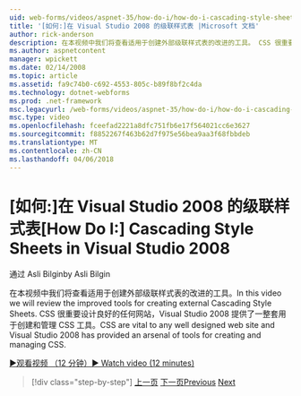 ```yaml
---
uid: web-forms/videos/aspnet-35/how-do-i/how-do-i-cascading-style-sheets-in-visual-studio-2008
title: '[如何:]在 Visual Studio 2008 的级联样式表 |Microsoft 文档'
author: rick-anderson
description: 在本视频中我们将查看适用于创建外部级联样式表的改进的工具。 CSS 很重要为任何设计良好的网站，Visual Studio 2...
ms.author: aspnetcontent
manager: wpickett
ms.date: 02/14/2008
ms.topic: article
ms.assetid: fa9c74b0-c692-4553-805c-b89f8bf2c4da
ms.technology: dotnet-webforms
ms.prod: .net-framework
msc.legacyurl: /web-forms/videos/aspnet-35/how-do-i/how-do-i-cascading-style-sheets-in-visual-studio-2008
msc.type: video
ms.openlocfilehash: fceefad2221a8dfc751fb6e17f564021cc6e3627
ms.sourcegitcommit: f8852267f463b62d7f975e56bea9aa3f68fbbdeb
ms.translationtype: MT
ms.contentlocale: zh-CN
ms.lasthandoff: 04/06/2018
---
```

<a name="how-do-i-cascading-style-sheets-in-visual-studio-2008"></a><span data-ttu-id="b25f5-104">[如何:]在 Visual Studio 2008 的级联样式表</span><span class="sxs-lookup"><span data-stu-id="b25f5-104">[How Do I:] Cascading Style Sheets in Visual Studio 2008</span></span>
====================
<span data-ttu-id="b25f5-105">通过 Asli Bilgin</span><span class="sxs-lookup"><span data-stu-id="b25f5-105">by Asli Bilgin</span></span>

<span data-ttu-id="b25f5-106">在本视频中我们将查看适用于创建外部级联样式表的改进的工具。</span><span class="sxs-lookup"><span data-stu-id="b25f5-106">In this video we will review the improved tools for creating external Cascading Style Sheets.</span></span> <span data-ttu-id="b25f5-107">CSS 很重要设计良好的任何网站，Visual Studio 2008 提供了一整套用于创建和管理 CSS 工具。</span><span class="sxs-lookup"><span data-stu-id="b25f5-107">CSS are vital to any well designed web site and Visual Studio 2008 has provided an arsenal of tools for creating and managing CSS.</span></span>

[<span data-ttu-id="b25f5-108">&#9654;观看视频 （12 分钟）</span><span class="sxs-lookup"><span data-stu-id="b25f5-108">&#9654; Watch video (12 minutes)</span></span>](https://channel9.msdn.com/Blogs/ASP-NET-Site-Videos/how-do-i-cascading-style-sheets-in-visual-studio-2008)

> [!div class="step-by-step"]
> <span data-ttu-id="b25f5-109">[上一页](how-do-i-create-nested-master-page-in-visual-studio-2008.md)
> [下一页](how-do-i-working-with-visual-studio-2008-net-framework.md)</span><span class="sxs-lookup"><span data-stu-id="b25f5-109">[Previous](how-do-i-create-nested-master-page-in-visual-studio-2008.md)
[Next](how-do-i-working-with-visual-studio-2008-net-framework.md)</span></span>
